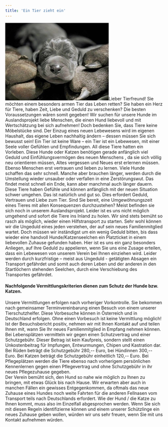 ```yaml
---
title: 'Ein Tier zieht ein'
---
```


![Kleiner Hundekopf mit großen Pfoten](kleiner-hundekopf-mit-grossen-pfoten.png)Lieber Tierfreund!
Sie möchten einem besonders armen Tier das Leben retten? Sie haben ein Herz für Tiere, haben Zeit, Liebe und Geduld zu verschenken?
Die besten Voraussetzungen wären somit gegeben! Wir suchen für unsere Hunde im Auslandsprojekt liebe Menschen, die einen Hund liebevoll und mit Wertschätzung bei sich aufnehmen!
Doch bedenken Sie, dass Tiere keine Möbelstücke sind. Der Einzug eines neuen Lebewesens wird im eigenen Haushalt, das eigene Leben nachhaltig ändern – dessen müssen Sie sich bewusst sein! Ein Tier ist keine Ware – ein  Tier ist ein Lebewesen, mit einer Seele voller Gefühlen und Empfindungen. All diese Tiere hatten ein Vorleben. Diese Hunde oder Katzen  benötigen gerade anfänglich viel Geduld und Einfühlungsvermögen des neuen Menschens , da sie sich völlig neu orientieren müssen, Altes vergessen und Neues erst erlernen müssen. Ebenso Menschen erst vertrauen und lieben zu lernen.  Viele Hunde schaffen das sehr schnell. Manche aber brauchen länger, werden durch die Umstellung wieder unsauber oder verfallen in eine Zerstörungswut. Das findet meist schnell ein Ende, kann aber manchmal auch länger dauern.
Diese Tiere haben Gefühle und können anfänglich mit der neuen Situation schwer umgehen. Das ist natürlich und gut so. Dies erfordert Geduld, Vertrauen und Liebe zum Tier. Sind Sie bereit, eine Umgewöhnungszeit eines Tieres mit allen Konsequenzen durchzustehen? 
Meist befinden sie sich noch in unserem Auslandsprojekt. Leider ist es uns nicht möglich umgehend und sofort die Tiere ins Inland zu holen. Wir sind stets bemüht so rasch als möglich, wieder einen Hilfstransport zu starten. Sehr wohl können wir die Ungeduld eines jeden verstehen, der auf sein neues Familienmitglied wartet. Doch müssen wir inständigst um ein wenig Geduld bitten, bis dass wieder eine handvoll Hunde/Katzenseelchen ein Platzticket in einem liebevollen Zuhause gefunden haben. Hier ist es uns ein ganz besonders Anliegen, auf Ihre Geduld zu appelieren, wenn Sie uns eine Zusage erteilen, dass ein Lebewesen von unserem Verein bei Ihnen einziehen wird. Leider werden durch kurzfristige – meist aus Ungeduld - getätigten Absagen ein Transport gefährdet und somit auch deren Leben und der anderen in den Startlöchern stehenden Seelchen,  durch eine Verschiebung des Transportes gefährdet.

#### Nachfolgende Vermittlungskriterien dienen zum Schutz der Hunde bzw. Katzen.

Unsere Vermittlungen erfolgen nach vorheriger Vorkontrolle. Sie bekommen nach gemeinsamer Terminvereinbarung einen Besuch von einem unserer Tierschutzhelfer. Diese Vorbesuche können in Österreich und in Deutschland erfolgen. Ohne einen Vorbesuch ist keine Vermittlung möglich!
Ist der Besuchsbericht positiv, nehmen wir mit Ihnen Kontakt auf und teilen Ihnen mit, wann Sie Ihr neues Familienmitglied in Empfang nehmen können.
Bei Lebensplätzen vermitteln wir gegen einen Schutzvertrag und einer Schutzgebühr.  Dieser Betrag ist kein Kaufpreis, sondern  stellt einen Unkostenbeitrag für Impfungen, Entwurmungen, Chipen und Kastration dar. Bei Rüden beträgt die Schutzgebühr 280,-- Euro, bei Hündinnen 300,-- Euro. Bei Katzen beträgt die Schutzgebühr  einheitlich 120,-- Euro.
Bei Pflegeplätzen werden die Tiere ebenso nach vorherigem persönlichen Kennenlernen gegen einen Pflegevertrag und ohne Schutzgebühr in ihr neues Pflegezuhause gegeben.  
Der Verein bemüht sich, den Hund so nahe wie möglich zu Ihnen zu bringen, mit etwas Glück bis nach Hause. Wir erwarten aber auch in manchen Fällen ein gewisses Entgegenkommen, da oftmals das neue Zuhause eines Hundes noch weite Fahrten für die anderen Fellnasen vom Transport teils nach Deutschlands erfordert. Wie der Hund / die Katze zu Ihnen kommt, muss also im Einzelfall abgesprochen werden.
Wenn Sie sich mit diesen Regeln identifizierne können und einem unserer Schützlinge ein neues Zuhause geben wollen, würden wir uns sehr freuen, wenn Sie mit uns Kontakt aufnehmen würden.